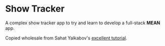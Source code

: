 Show Tracker
=======

A complex show tracker app to try and learn to develop a full-stack **MEAN** app.

Copied wholesale from Sahat Yalkabov's [excellent tutorial](http://sahatyalkabov.com/create-a-tv-show-tracker-using-angularjs-nodejs-and-mongodb/).